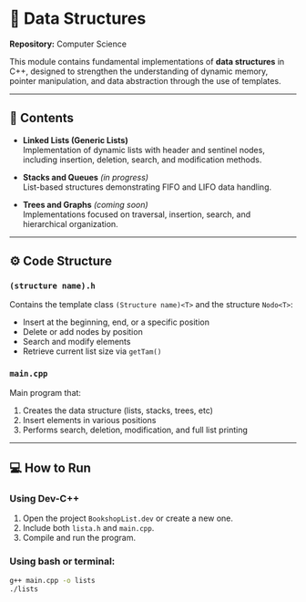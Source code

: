 # 🧩 Data Structures  
**Repository:** Computer Science  

This module contains fundamental implementations of **data structures** in C++, designed to strengthen the understanding of dynamic memory, pointer manipulation, and data abstraction through the use of templates.  

---

## 📘 Contents
- **Linked Lists (Generic Lists)**  
  Implementation of dynamic lists with header and sentinel nodes, including insertion, deletion, search, and modification methods.  

- **Stacks and Queues** *(in progress)*  
  List-based structures demonstrating FIFO and LIFO data handling.  

- **Trees and Graphs** *(coming soon)*  
  Implementations focused on traversal, insertion, search, and hierarchical organization.  

---

## ⚙️ Code Structure

### `(structure name).h`
Contains the template class `(Structure name)<T>` and the structure `Nodo<T>`:
- Insert at the beginning, end, or a specific position  
- Delete or add nodes by position
- Search and modify elements  
- Retrieve current list size via `getTam()`  

### `main.cpp`
Main program that:
1. Creates the data structure (lists, stacks, trees, etc)  
2. Insert elements in various positions  
3. Performs search, deletion, modification, and full list printing  

---

## 💻 How to Run

### Using **Dev-C++**
1. Open the project `BookshopList.dev` or create a new one.  
2. Include both `lista.h` and `main.cpp`.  
3. Compile and run the program.

### Using **bash** or terminal:
```bash
g++ main.cpp -o lists
./lists
